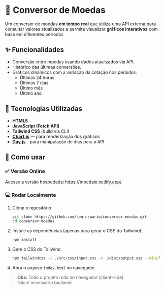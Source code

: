 # 💱 Conversor de Moedas

Um conversor de moedas **em tempo real** que utiliza uma API externa para consultar valores atualizados e permite visualizar **gráficos interativos** com base em diferentes períodos.

## ✨ Funcionalidades

- Conversão entre moedas usando dados atualizados via API.
- Histórico das últimas conversões.
- Gráficos dinâmicos com a variação da cotação nos períodos:
  - Últimas 24 horas
  - Últimos 7 dias
  - Último mês
  - Último ano

## 🧰 Tecnologias Utilizadas

- **HTML5**
- **JavaScript (Fetch API)**
- **Tailwind CSS** (build via CLI)
- **[Chart.js](https://www.chartjs.org/)** — para renderização dos gráficos
- **[Day.js](https://day.js.org/)** - para manipulação de dias para a API

## 🚀 Como usar

### ✅ Versão Online

Acesse a versão hospedada: <a href="https://moedaio.netlify.app/" target="_blank" rel="noopener noreferrer">https://moedaio.netlify.app/</a>

### 💻 Rodar Localmente

1. Clone o repositório:

   ```bash
   git clone https://github.com/seu-usuario/conversor-moedas.git
   cd conversor-moedas
   ```

2. Instale as dependências (apenas para gerar o CSS do Tailwind):

   ```bash
   npm install
   ```

3. Gere o CSS do Tailwind:

   ```bash
   npx tailwindcss -i ./src/css/input.css -o ./dist/output.css --minify
   ```

4. Abra o arquivo `index.html` no navegador.

> **Obs:** Todo o projeto roda no navegador (client-side).  
> Não é necessário backend.